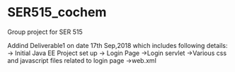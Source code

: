 # SER515_cochem
Group project for SER 515

Addind Deliverable1 on date 17th Sep,2018 which includes following details:
-> Initial Java EE Project set up 
-> Login Page 
->Login servlet
->Various css and javascript files related to login page
->web.xml
